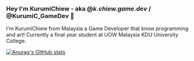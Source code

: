 ### Hey I'm KurumiChiew - aka @_k.chiew.game.dev_ / @KurumiC_GameDev 👋

I'm KurumiChiew from Malaysia a Game Developer that know programming and art! Currently a final year student at UOW Malaysia KDU University College.

[![Anurag's GitHub stats](https://github-readme-stats.vercel.app/api?username=chiew12301)](https://github.com/anuraghazra/github-readme-stats)

<!--
**chiew12301/chiew12301** is a ✨ _special_ ✨ repository because its `README.md` (this file) appears on your GitHub profile.

Here are some ideas to get you started:

- 🔭 I’m currently working on ...
- 🌱 I’m currently learning ...
- 👯 I’m looking to collaborate on ...
- 🤔 I’m looking for help with ...
- 💬 Ask me about ...
- 📫 How to reach me: ...
- 😄 Pronouns: ...
- ⚡ Fun fact: ...
-->

